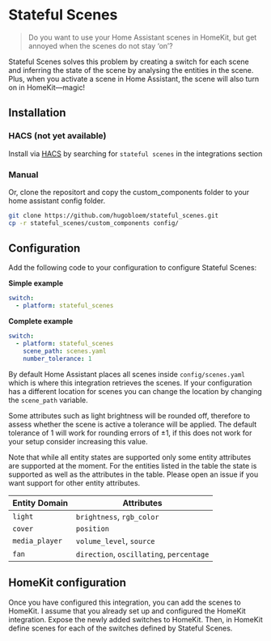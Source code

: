 # Stateful Scenes
> Do you want to use your Home Assistant scenes in HomeKit, but get annoyed when the scenes do not stay ‘on’?

Stateful Scenes solves this problem by creating a switch for each scene and inferring the state of the scene by analysing the entities in the scene. Plus, when you activate a scene in Home Assistant, the scene will also turn on in HomeKit—magic!

## Installation
### HACS (not yet available)
Install via [HACS](https://hacs.xyz) by searching for `stateful scenes` in the integrations section

### Manual
Or, clone the repositort and copy the custom_components folder to your home assistant config folder.

```bash
git clone https://github.com/hugobloem/stateful_scenes.git
cp -r stateful_scenes/custom_components config/
```

## Configuration
Add the following code to your configuration to configure Stateful Scenes:

**Simple example**
```yaml
switch:
  - platform: stateful_scenes
```

**Complete example**
```yaml
switch:
  - platform: stateful_scenes
    scene_path: scenes.yaml
    number_tolerance: 1
```
By default Home Assistant places all scenes inside `config/scenes.yaml` which is where this integration retrieves the scenes. If your configuration has a different location for scenes you can change the location by changing the `scene_path` variable.

Some attributes such as light brightness will be rounded off, therefore to assess whether the scene is active a tolerance will be applied. The default tolerance of 1 will work for rounding errors of ±1, if this does not work for your setup consider increasing this value.

Note that while all entity states are supported only some entity attributes are supported at the moment. For the entities listed in the table the state is supported as well as the attributes in the table. Please open an issue if you want support for other entity attributes.

| Entity Domain  | Attributes                               |
|----------------|------------------------------------------|
| `light`        | `brightness`, `rgb_color`                |
| `cover`        | `position`                               |
| `media_player` | `volume_level`, `source`                 |
| `fan`          | `direction`, `oscillating`, `percentage` |

## HomeKit configuration
Once you have configured this integration, you can add the scenes to HomeKit. I assume that you already set up and configured the HomeKit integration. Expose the newly added switches to HomeKit. Then, in HomeKit define scenes for each of the switches defined by Stateful Scenes.
